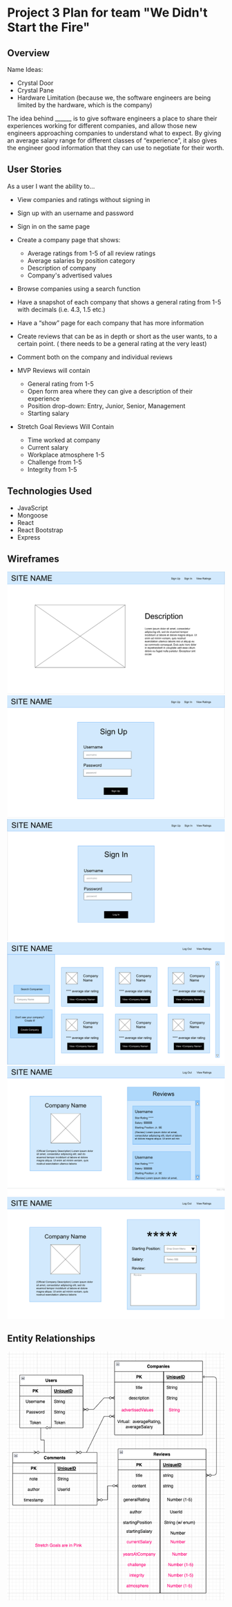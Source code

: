 # Project 3 Plan for team "We Didn't Start the Fire"

## Overview

Name Ideas:
- Crystal Door
- Crystal Pane
- Hardware Limitation (because we, the software engineers are being limited by the hardware, which is the company)


The idea behind ______ is to give software engineers a place to share their experiences working for different companies, and allow those new engineers approaching companies to understand what to expect. By giving an average salary range for different classes of “experience”, it also gives the engineer good information that they can use to negotiate for their worth.


## User Stories

As a user I want the ability to…
- View companies and ratings without signing in
- Sign up with an username and password
- Sign in on the same page
- Create a company page that shows:
    - Average ratings from 1-5 of all review ratings
    - Average salaries by position category
    - Description of company
    - Company's advertised values
- Browse companies using a search function
- Have a snapshot of each company that shows a general rating from 1-5 with decimals (i.e. 4.3, 1.5 etc.)
- Have a “show” page for each company that has more information
- Create reviews that can be as in depth or short as the user wants, to a certain point. ( there needs to be a general rating at the very least)
- Comment both on the company and individual reviews

- MVP Reviews will contain
    - General rating from 1-5
    - Open form area where they can give a description of their experience
    - Position drop-down: Entry, Junior, Senior, Management
    - Starting salary

- Stretch Goal Reviews Will Contain
    - Time worked at company
    - Current salary
    - Workplace atmosphere 1-5
    - Challenge from 1-5
    - Integrity from 1-5


## Technologies Used
- JavaScript
- Mongoose
- React
- React Bootstrap
- Express


## Wireframes
![Home Page](/Homepage.png)
![Sign Up](/Sign-Up.png)
![Sign In](/Sign-In.png)
![Company Index](/Companies.png)
![Company Show](/Ratings.png)
![Create Review](/Create-Rating.png)


## Entity Relationships
![Entity Relationships](/erd.png)